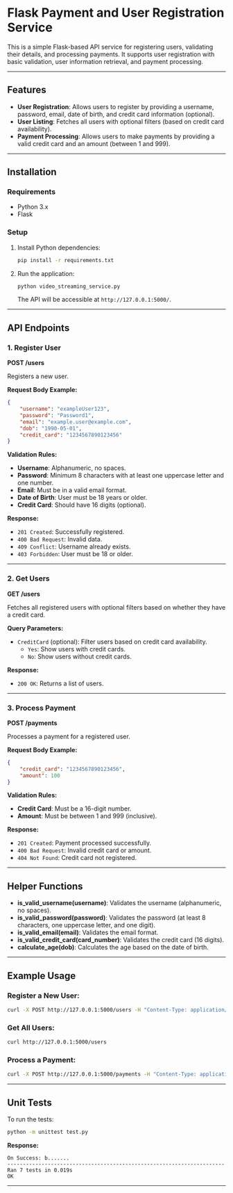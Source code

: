 
# Flask Payment and User Registration Service

This is a simple Flask-based API service for registering users, validating their details, and processing payments. It supports user registration with basic validation, user information retrieval, and payment processing.

---

## Features

- **User Registration**: Allows users to register by providing a username, password, email, date of birth, and credit card information (optional).
- **User Listing**: Fetches all users with optional filters (based on credit card availability).
- **Payment Processing**: Allows users to make payments by providing a valid credit card and an amount (between 1 and 999).

---

## Installation

### Requirements

- Python 3.x
- Flask

### Setup

1. Install Python dependencies:
   ```bash
   pip install -r requirements.txt
   ```

2. Run the application:
   ```bash
   python video_streaming_service.py
   ```

   The API will be accessible at `http://127.0.0.1:5000/`.

---

## API Endpoints

### 1. Register User

**POST /users**

Registers a new user.

**Request Body Example:**
```json
{
    "username": "exampleUser123",
    "password": "Password1",
    "email": "example.user@example.com",
    "dob": "1990-05-01",
    "credit_card": "1234567890123456"
}
```

**Validation Rules:**

- **Username**: Alphanumeric, no spaces.
- **Password**: Minimum 8 characters with at least one uppercase letter and one number.
- **Email**: Must be in a valid email format.
- **Date of Birth**: User must be 18 years or older.
- **Credit Card**: Should have 16 digits (optional).

**Response:**

- `201 Created`: Successfully registered.
- `400 Bad Request`: Invalid data.
- `409 Conflict`: Username already exists.
- `403 Forbidden`: User must be 18 or older.

---

### 2. Get Users

**GET /users**

Fetches all registered users with optional filters based on whether they have a credit card.

**Query Parameters:**

- `CreditCard` (optional): Filter users based on credit card availability.
  - `Yes`: Show users with credit cards.
  - `No`: Show users without credit cards.

**Response:**

- `200 OK`: Returns a list of users.

---

### 3. Process Payment

**POST /payments**

Processes a payment for a registered user.

**Request Body Example:**
```json
{
    "credit_card": "1234567890123456",
    "amount": 100
}
```

**Validation Rules:**

- **Credit Card**: Must be a 16-digit number.
- **Amount**: Must be between 1 and 999 (inclusive).

**Response:**

- `201 Created`: Payment processed successfully.
- `400 Bad Request`: Invalid credit card or amount.
- `404 Not Found`: Credit card not registered.

---

## Helper Functions

- **is_valid_username(username)**: Validates the username (alphanumeric, no spaces).
- **is_valid_password(password)**: Validates the password (at least 8 characters, one uppercase letter, and one digit).
- **is_valid_email(email)**: Validates the email format.
- **is_valid_credit_card(card_number)**: Validates the credit card (16 digits).
- **calculate_age(dob)**: Calculates the age based on the date of birth.

---

## Example Usage

### Register a New User:

```bash
curl -X POST http://127.0.0.1:5000/users -H "Content-Type: application/json" -d "{"username": "johnDoe123", "password": "Password1", "email": "john.doe@example.com", "dob": "2000-01-01", "credit_card": "9876543210987654"}"
```

### Get All Users:

```bash
curl http://127.0.0.1:5000/users
```

### Process a Payment:

```bash
curl -X POST http://127.0.0.1:5000/payments -H "Content-Type: application/json" -d "{"credit_card": "9876543210987654", "amount": 50}"
```

---

## Unit Tests

To run the tests:

```bash
python -m unittest test.py
```

**Response:**
```text
On Success: b.......
----------------------------------------------------------------------  
Ran 7 tests in 0.019s  
OK
```

---


